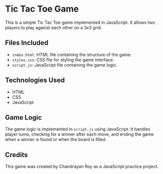 # Tic Tac Toe Game

This is a simple Tic Tac Toe game implemented in JavaScript. It allows two players to play against each other on a 3x3 grid.

## Files Included

- `index.html`: HTML file containing the structure of the game.
- `styles.css`: CSS file for styling the game interface.
- `script.js`: JavaScript file containing the game logic.

## Technologies Used

- HTML
- CSS
- JavaScript

## Game Logic

The game logic is implemented in `script.js` using JavaScript. It handles player turns, checking for a winner after each move, and ending the game when a winner is found or when the board is filled.

## Credits

This game was created by Chandrayan Roy as a JavaScript practice project.

